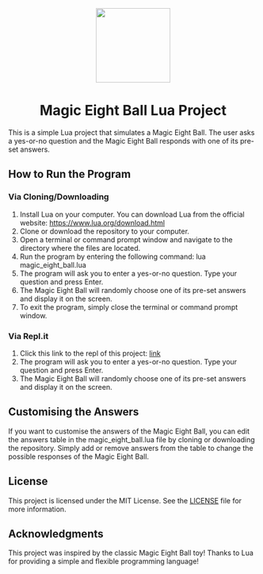 <div align="center">
<img src="https://www.horoscope.com/images-US/games/game-magic-8-ball-no-text.png" width=150>
</div>

<h1 align="center">Magic Eight Ball Lua Project</h1>

This is a simple Lua project that simulates a Magic Eight Ball. The user asks a yes-or-no question and the Magic Eight Ball responds with one of its pre-set answers.

## How to Run the Program
### Via Cloning/Downloading
1. Install Lua on your computer. You can download Lua from the official website: https://www.lua.org/download.html
2. Clone or download the repository to your computer.
3. Open a terminal or command prompt window and navigate to the directory where the files are located.
4. Run the program by entering the following command: lua magic_eight_ball.lua
5. The program will ask you to enter a yes-or-no question. Type your question and press Enter.
6. The Magic Eight Ball will randomly choose one of its pre-set answers and display it on the screen.
7. To exit the program, simply close the terminal or command prompt window.
### Via Repl.it
1. Click this link to the repl of this project: [link](link)
2. The program will ask you to enter a yes-or-no question. Type your question and press Enter.
3. The Magic Eight Ball will randomly choose one of its pre-set answers and display it on the screen.

## Customising the Answers
If you want to customise the answers of the Magic Eight Ball, you can edit the answers table in the magic_eight_ball.lua file by cloning or downloading the repository. Simply add or remove answers from the table to change the possible responses of the Magic Eight Ball.

## License
This project is licensed under the MIT License. See the [LICENSE](LICENSE) file for more information.

## Acknowledgments
This project was inspired by the classic Magic Eight Ball toy!
Thanks to Lua for providing a simple and flexible programming language!
